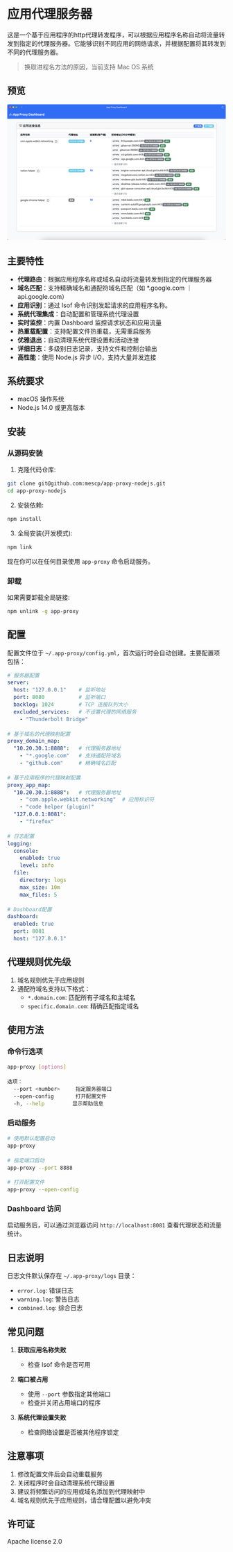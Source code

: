 # 应用代理服务器

这是一个基于应用程序的http代理转发程序，可以根据应用程序名称自动将流量转发到指定的代理服务器。它能够识别不同应用的网络请求，并根据配置将其转发到不同的代理服务器。

> 换取进程名方法的原因，当前支持 Mac OS 系统

## 预览

![App Proxy Dashboard](docs/app-proxy-dashboard.jpg)


## 主要特性

- **代理路由**：根据应用程序名称或域名自动将流量转发到指定的代理服务器
- **域名匹配**：支持精确域名和通配符域名匹配（如 *.google.com ｜ api.google.com）
- **应用识别**：通过 lsof 命令识别发起请求的应用程序名称。
- **系统代理集成**：自动配置和管理系统代理设置
- **实时监控**：内置 Dashboard 监控请求状态和应用流量
- **热重载配置**：支持配置文件热重载，无需重启服务
- **优雅退出**：自动清理系统代理设置和活动连接
- **详细日志**：多级别日志记录，支持文件和控制台输出
- **高性能**：使用 Node.js 异步 I/O，支持大量并发连接

## 系统要求

- macOS 操作系统
- Node.js 14.0 或更高版本

## 安装

### 从源码安装

1. 克隆代码仓库:
```bash
git clone git@github.com:mescp/app-proxy-nodejs.git
cd app-proxy-nodejs
```

2. 安装依赖:
```bash
npm install
```

3. 全局安装(开发模式):
```bash
npm link
```

现在你可以在任何目录使用 `app-proxy` 命令启动服务。

### 卸载

如果需要卸载全局链接:
```bash
npm unlink -g app-proxy
```

## 配置

配置文件位于 `~/.app-proxy/config.yml`，首次运行时会自动创建。主要配置项包括：

```yaml
# 服务器配置
server:
  host: "127.0.0.1"    # 监听地址
  port: 8080           # 监听端口
  backlog: 1024        # TCP 连接队列大小
  excluded_services:   # 不设置代理的网络服务
    - "Thunderbolt Bridge"

# 基于域名的代理映射配置
proxy_domain_map:
  "10.20.30.1:8888":   # 代理服务器地址
    - "*.google.com"   # 支持通配符域名
    - "github.com"     # 精确域名匹配

# 基于应用程序的代理映射配置
proxy_app_map:
  "10.20.30.1:8888":   # 代理服务器地址
    - "com.apple.webkit.networking"  # 应用标识符
    - "code helper (plugin)"
  "127.0.0.1:8081":
    - "firefox"

# 日志配置
logging:
  console:
    enabled: true
    level: info
  file:
    directory: logs
    max_size: 10m
    max_files: 5

# Dashboard配置
dashboard:
  enabled: true
  port: 8081
  host: "127.0.0.1"
```

## 代理规则优先级

1. 域名规则优先于应用规则
2. 通配符域名支持以下格式：
   - `*.domain.com`: 匹配所有子域名和主域名
   - `specific.domain.com`: 精确匹配指定域名

## 使用方法

### 命令行选项

```bash
app-proxy [options]

选项：
  --port <number>     指定服务器端口
  --open-config       打开配置文件
  -h, --help         显示帮助信息
```

### 启动服务

```bash
# 使用默认配置启动
app-proxy

# 指定端口启动
app-proxy --port 8888

# 打开配置文件
app-proxy --open-config
```

### Dashboard 访问

启动服务后，可以通过浏览器访问 `http://localhost:8081` 查看代理状态和流量统计。

## 日志说明

日志文件默认保存在 `~/.app-proxy/logs` 目录：

- `error.log`: 错误日志
- `warning.log`: 警告日志
- `combined.log`: 综合日志

## 常见问题

1. **获取应用名称失败**
   - 检查 lsof 命令是否可用

2. **端口被占用**
   - 使用 `--port` 参数指定其他端口
   - 检查并关闭占用端口的程序

3. **系统代理设置失败**
   - 检查网络设置是否被其他程序锁定

## 注意事项

1. 修改配置文件后会自动重载服务
2. 关闭程序时会自动清理系统代理设置
3. 建议将频繁访问的应用或域名添加到代理映射中
4. 域名规则优先于应用规则，请合理配置以避免冲突

## 许可证

Apache license 2.0
